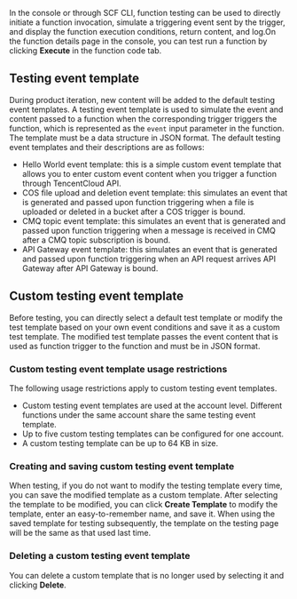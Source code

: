 In the console or through SCF CLI, function testing can be used to directly initiate a function invocation, simulate a triggering event sent by the trigger, and display the function execution conditions, return content, and log.On the function details page in the console, you can test run a function by clicking **Execute** in the function code tab.


## Testing event template
During product iteration, new content will be added to the default testing event templates.
A testing event template is used to simulate the event and content passed to a function when the corresponding trigger triggers the function, which is represented as the `event` input parameter in the function. The template must be a data structure in JSON format. The default testing event templates and their descriptions are as follows:
* Hello World event template: this is a simple custom event template that allows you to enter custom event content when you trigger a function through TencentCloud API.
* COS file upload and deletion event template: this simulates an event that is generated and passed upon function triggering when a file is uploaded or deleted in a bucket after a COS trigger is bound.
* CMQ topic event template: this simulates an event that is generated and passed upon function triggering when a message is received in CMQ after a CMQ topic subscription is bound.
* API Gateway event template: this simulates an event that is generated and passed upon function triggering when an API request arrives API Gateway after API Gateway is bound.

## Custom testing event template
Before testing, you can directly select a default test template or modify the test template based on your own event conditions and save it as a custom test template. The modified test template passes the event content that is used as function trigger to the function and must be in JSON format.

### Custom testing event template usage restrictions
The following usage restrictions apply to custom testing event templates.
- Custom testing event templates are used at the account level. Different functions under the same account share the same testing event template.
- Up to five custom testing templates can be configured for one account.
- A custom testing template can be up to 64 KB in size.

### Creating and saving custom testing event template
When testing, if you do not want to modify the testing template every time, you can save the modified template as a custom template. After selecting the template to be modified, you can click **Create Template** to modify the template, enter an easy-to-remember name, and save it. When using the saved template for testing subsequently, the template on the testing page will be the same as that used last time.

### Deleting a custom testing event template
You can delete a custom template that is no longer used by selecting it and clicking **Delete**.

